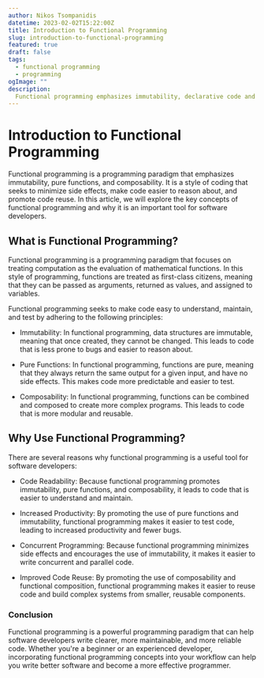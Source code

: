 ```yaml
---
author: Nikos Tsompanidis
datetime: 2023-02-02T15:22:00Z
title: Introduction to Functional Programming
slug: introduction-to-functional-programming
featured: true
draft: false
tags:
  - functional programming
  - programming
ogImage: ""
description:
  Functional programming emphasizes immutability, declarative code and side-effect avoidance for easier-to-understand, bug-free code. Learn the fundamentals and start your journey to becoming a functional programmer.
---
```


# Introduction to Functional Programming

Functional programming is a programming paradigm that emphasizes immutability, pure functions, and composability. It is a style of coding that seeks to minimize side effects, make code easier to reason about, and promote code reuse. In this article, we will explore the key concepts of functional programming and why it is an important tool for software developers.

## What is Functional Programming?
Functional programming is a programming paradigm that focuses on treating computation as the evaluation of mathematical functions. In this style of programming, functions are treated as first-class citizens, meaning that they can be passed as arguments, returned as values, and assigned to variables.

Functional programming seeks to make code easy to understand, maintain, and test by adhering to the following principles:

* Immutability: In functional programming, data structures are immutable, meaning that once created, they cannot be changed. This leads to code that is less prone to bugs and easier to reason about.

* Pure Functions: In functional programming, functions are pure, meaning that they always return the same output for a given input, and have no side effects. This makes code more predictable and easier to test.

* Composability: In functional programming, functions can be combined and composed to create more complex programs. This leads to code that is more modular and reusable.

## Why Use Functional Programming?
There are several reasons why functional programming is a useful tool for software developers:

* Code Readability: Because functional programming promotes immutability, pure functions, and composability, it leads to code that is easier to understand and maintain.

* Increased Productivity: By promoting the use of pure functions and immutability, functional programming makes it easier to test code, leading to increased productivity and fewer bugs.

* Concurrent Programming: Because functional programming minimizes side effects and encourages the use of immutability, it makes it easier to write concurrent and parallel code.

* Improved Code Reuse: By promoting the use of composability and functional composition, functional programming makes it easier to reuse code and build complex systems from smaller, reusable components.

### Conclusion
Functional programming is a powerful programming paradigm that can help software developers write clearer, more maintainable, and more reliable code. Whether you're a beginner or an experienced developer, incorporating functional programming concepts into your workflow can help you write better software and become a more effective programmer.